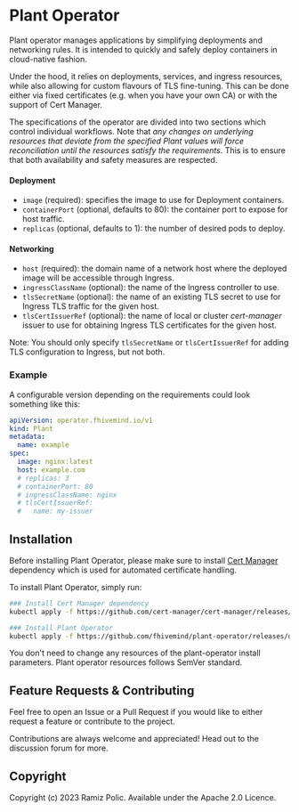 # Plant Operator

Plant operator manages applications by simplifying deployments and networking rules.
It is intended to quickly and safely deploy containers in cloud-native fashion.

Under the hood, it relies on deployments, services, and ingress resources, while also allowing for custom flavours of 
TLS fine-tuning. This can be done either via fixed certificates (e.g. when you have your own CA) or with the support of 
Cert Manager.

The specifications of the operator are divided into two sections which control individual workflows.
Note that _any changes on underlying resources that deviate from the specified Plant values will force 
reconciliation until the resources satisfy the requirements._
This is to ensure that both availability and safety measures are respected.

#### Deployment

- `image` (required): specifies the image to use for Deployment containers.
- `containerPort` (optional, defaults to 80): the container port to expose for host traffic.
- `replicas` (optional, defaults to 1): the number of desired pods to deploy.

#### Networking

- `host` (required): the domain name of a network host where the deployed image will be accessible through Ingress.
- `ingressClassName` (optional): the name of the Ingress controller to use.
- `tlsSecretName` (optional): the name of an existing TLS secret to use for Ingress TLS traffic for the given host.
- `tlsCertIssuerRef` (optional): the name of local or cluster _cert-manager_ issuer to use for obtaining 
Ingress TLS certificates for the given host.

Note: You should only specify `tlsSecretName` or `tlsCertIssuerRef` for adding TLS configuration to Ingress, but not both.

### Example
A configurable version depending on the requirements could look something like this:
```yaml
apiVersion: operator.fhivemind.io/v1
kind: Plant
metadata:
  name: example
spec:
  image: nginx:latest
  host: example.com
  # replicas: 3
  # containerPort: 80
  # ingressClassName: nginx
  # tlsCertIssuerRef:
  #   name: my-issuer
```

## Installation

Before installing Plant Operator, please make sure to install [Cert Manager](https://cert-manager.io/docs/installation/)
dependency which is used for automated certificate handling.

To install Plant Operator, simply run:

```bash
### Install Cert Manager dependency
kubectl apply -f https://github.com/cert-manager/cert-manager/releases/download/v1.11.0/cert-manager.yaml

### Install Plant Operator  
kubectl apply -f https://github.com/fhivemind/plant-operator/releases/download/v1.0.0/plant.yaml
```

You don't need to change any resources of the plant-operator install parameters.
Plant operator resources follows SemVer standard.

## Feature Requests & Contributing
Feel free to open an Issue or a Pull Request if you would like to either request a feature or contribute to the project.

Contributions are always welcome and appreciated! Head out to the discussion forum for more.

## Copyright
Copyright (c) 2023 Ramiz Polic. Available under the Apache 2.0 Licence.